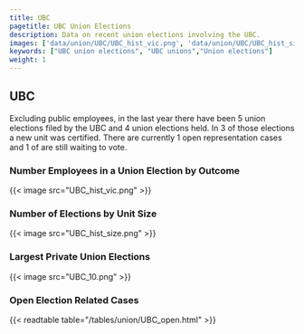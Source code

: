```yaml
---
title: UBC
pagetitle: UBC Union Elections
description: Data on recent union elections involving the UBC.
images: ['data/union/UBC/UBC_hist_vic.png', 'data/union/UBC/UBC_hist_size.png', 'data/union/UBC/UBC_10.png']
keywords: ["UBC union elections", "UBC unions","Union elections"]
weight: 1
---
```

##  UBC

Excluding public employees, in the last year there have been 5 union elections filed by the UBC and 4 union elections held. In 3 of those elections a new unit was certified. There are currently 1 open representation cases and 1 of are still waiting to vote.

### Number Employees in a Union Election by Outcome
{{< image src="UBC_hist_vic.png" >}}

### Number of Elections by Unit Size
{{< image src="UBC_hist_size.png" >}}

### Largest Private Union Elections
{{< image src="UBC_10.png" >}}

### Open Election Related Cases
{{< readtable table="/tables/union/UBC_open.html" >}}

